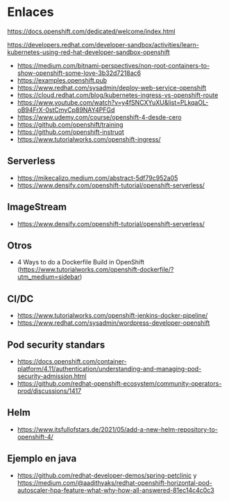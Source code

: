 # Enlaces

https://docs.openshift.com/dedicated/welcome/index.html

https://developers.redhat.com/developer-sandbox/activities/learn-kubernetes-using-red-hat-developer-sandbox-openshift

* https://medium.com/bitnami-perspectives/non-root-containers-to-show-openshift-some-love-3b32d7218ac6
* https://examples.openshift.pub
* https://www.redhat.com/sysadmin/deploy-web-service-openshift
* https://cloud.redhat.com/blog/kubernetes-ingress-vs-openshift-route
* https://www.youtube.com/watch?v=y4fSNCXYuXU&list=PLkqaOL-oB94FrX-0stCmyCp89NAY4PFGd
* https://www.udemy.com/course/openshift-4-desde-cero
* https://github.com/openshift/training
* https://github.com/openshift-instruqt
* https://www.tutorialworks.com/openshift-ingress/


## Serverless

* https://mikecalizo.medium.com/abstract-5df79c952a05
* https://www.densify.com/openshift-tutorial/openshift-serverless/

## ImageStream

* https://www.densify.com/openshift-tutorial/openshift-serverless/

## Otros

* 4 Ways to do a Dockerfile Build in OpenShift (https://www.tutorialworks.com/openshift-dockerfile/?utm_medium=sidebar)

## CI/DC

* https://www.tutorialworks.com/openshift-jenkins-docker-pipeline/
* https://www.redhat.com/sysadmin/wordpress-developer-openshift

## Pod security standars

* https://docs.openshift.com/container-platform/4.11/authentication/understanding-and-managing-pod-security-admission.html
* https://github.com/redhat-openshift-ecosystem/community-operators-prod/discussions/1417

## Helm

* https://www.itsfullofstars.de/2021/05/add-a-new-helm-repository-to-openshift-4/


## Ejemplo en java

* https://github.com/redhat-developer-demos/spring-petclinic y https://medium.com/@aadithyaks/redhat-openshift-horizontal-pod-autoscaler-hpa-feature-what-why-how-all-answered-81ec14c4c0c3